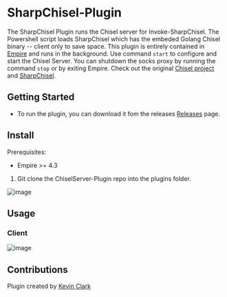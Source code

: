 # SharpChisel-Plugin
The SharpChisel Plugin runs the Chisel server for Invoke-SharpChisel. The Powershell script loads SharpChisel which has the embeded Golang Chisel binary 
-- client only to save space. This plugin is entirely contained in [Empire](https://github.com/BC-SECURITY/Empire/)
and runs in the background. Use command `start` to configure and start the Chisel Server. You can shutdown
the socks proxy by running the command `stop` or by exiting Empire. Check out the original [Chisel project](https://github.com/jpillora/chisel) 
and [SharpChisel](https://github.com/shantanu561993/SharpChisel).

## Getting Started
* To run the plugin, you can download it fom the releases [Releases](https://github.com/BC-SECURITY/ChiselServer-Plugin/releases) page. 

## Install
Prerequisites:
- Empire >= 4.3

1. Git clone the ChiselServer-Plugin repo into the plugins folder.

![image](https://user-images.githubusercontent.com/20302208/143662717-651f0220-b4de-4bc6-832a-5444c9ace2e6.png)

## Usage
### Client
![image](https://user-images.githubusercontent.com/20302208/120249004-3c3f5600-c22e-11eb-962c-c9107c77b624.gif)

## Contributions
Plugin created by [Kevin Clark](https://gitlab.com/KevinJClark/invoke-sharpchisel/)
